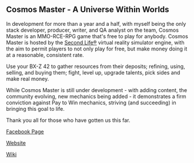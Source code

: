 ## Cosmos Master - A Universe Within Worlds

In development for more than a year and a half, with myself being the only stack developer, producer, writer, and QA analyst on the team, Cosmos Master is an MMO-RCE-RPG game that's free to play for anybody. Cosmos Master is hosted by the [Second Life®](secondlife.com) virtual reality simulator engine, with the aim to permit players to not only play for free, but make money doing it at a reasonable, consistent rate. 

Use your BX-Z 42 to gather resources from their deposits; refining, using, selling, and buying them; fight, level up, upgrade talents, pick sides and make real money.

While Cosmos Master is still under development - with adding content, the community evolving, new mechanics being added - it demonstrates a firm conviction against Pay to Win mechanics, striving (and succeeding) in bringing this goal to life.

Thank you all for those who have gotten us this far.

[Facebook Page](https://www.facebook.com/CosmosMasterGame/)

[Website](cosmosmaster.com)

[Wiki](cosmosmaster.com/wiki)
